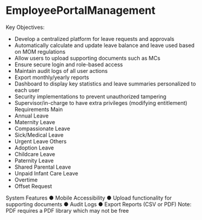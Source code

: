# EmployeePortalManagement
Key Objectives:
-	Develop a centralized platform for leave requests and approvals
-	Automatically calculate and update leave balance and leave used based on MOM regulations
-	Allow users to upload supporting documents such as MCs 
-	Ensure secure login and role-based access 
-	Maintain audit logs of all user actions
-	Export monthly/yearly reports
-	Dashboard to display key statistics and leave summaries personalized to each user
-	Security implementations to prevent unauthorized tampering
-	Supervisor/in-charge to have extra privileges (modifying entitlement)
Requirements 
Main
-	Annual Leave
-	Maternity Leave
-	Compassionate Leave
-	Sick/Medical Leave
-	Urgent Leave
Others
-	Adoption Leave
-	Childcare Leave
-	Paternity Leave
-	Shared Parental Leave
-	Unpaid Infant Care Leave
-	Overtime
-	Offset Request

System Features
●	Mobile Accessibility
●	Upload functionality for supporting documents
●	Audit Logs
●	Export Reports (CSV or PDF) Note: PDF requires a PDF library which may not be free
